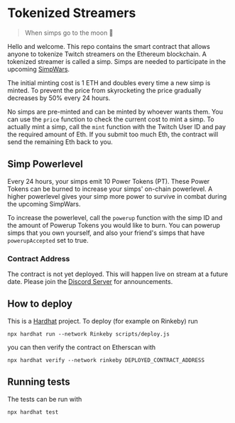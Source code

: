 # Tokenized Streamers

> When simps go to the moon 🚀

Hello and welcome. This repo contains the smart contract that allows anyone to tokenize Twitch streamers on the Ethereum blockchain. A tokenized streamer is called a simp. Simps are needed to participate in the upcoming [SimpWars](https://github.com/buhrmi/simpwars).

The initial minting cost is 1 ETH and doubles every time a new simp is minted. To prevent the price from skyrocketing the price gradually decreases by 50% every 24 hours.

No simps are pre-minted and can be minted by whoever wants them. You can use the `price` function to check the current cost to mint a simp. To actually mint a simp, call the `mint` function with the Twitch User ID and pay the required amount of Eth. If you submit too much Eth, the contract will send the remaining Eth back to you.

## Simp Powerlevel

Every 24 hours, your simps emit 10 Power Tokens (PT). These Power Tokens can be burned to increase your simps' on-chain powerlevel. A higher powerlevel gives your simp more power to survive in combat during the upcoming SimpWars.

To increase the powerlevel, call the `powerup` function with the simp ID and the amount of Powerup Tokens you would like to burn. You can powerup simps that you own yourself, and also your friend's simps that have `powerupAccepted` set to true.

### Contract Address

The contract is not yet deployed. This will happen live on stream at a future date. Please join the [Discord Server](https://discord.gg/VH2haTs) for announcements.

## How to deploy

This is a [Hardhat](https://hardhat.org) project. To deploy (for example on Rinkeby) run 

```
npx hardhat run --network Rinkeby scripts/deploy.js
```

you can then verify the contract on Etherscan with

```
npx hardhat verify --network rinkeby DEPLOYED_CONTRACT_ADDRESS
```

## Running tests

The tests can be run with 

```
npx hardhat test
```
